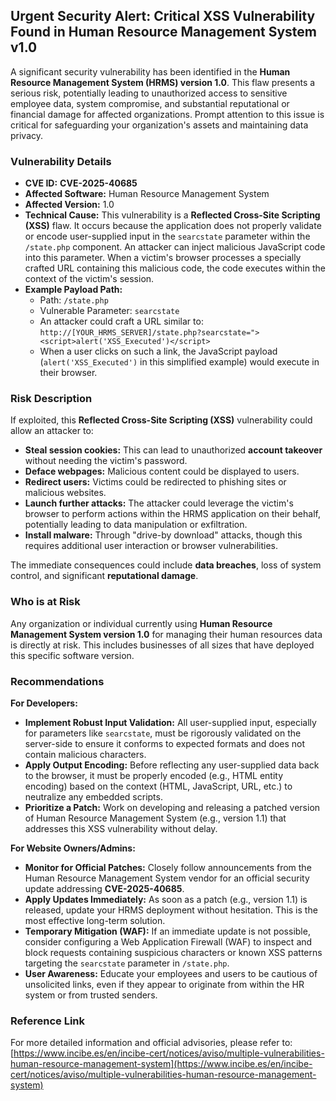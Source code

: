 ## Urgent Security Alert: Critical XSS Vulnerability Found in Human Resource Management System v1.0

A significant security vulnerability has been identified in the **Human Resource Management System (HRMS) version 1.0**. This flaw presents a serious risk, potentially leading to unauthorized access to sensitive employee data, system compromise, and substantial reputational or financial damage for affected organizations. Prompt attention to this issue is critical for safeguarding your organization's assets and maintaining data privacy.

### Vulnerability Details

*   **CVE ID:** **CVE-2025-40685**
*   **Affected Software:** Human Resource Management System
*   **Affected Version:** 1.0
*   **Technical Cause:** This vulnerability is a **Reflected Cross-Site Scripting (XSS)** flaw. It occurs because the application does not properly validate or encode user-supplied input in the `searcstate` parameter within the `/state.php` component. An attacker can inject malicious JavaScript code into this parameter. When a victim's browser processes a specially crafted URL containing this malicious code, the code executes within the context of the victim's session.
*   **Example Payload Path:**
    *   Path: `/state.php`
    *   Vulnerable Parameter: `searcstate`
    *   An attacker could craft a URL similar to:
        `http://[YOUR_HRMS_SERVER]/state.php?searcstate="><script>alert('XSS_Executed')</script>`
    *   When a user clicks on such a link, the JavaScript payload (`alert('XSS_Executed')` in this simplified example) would execute in their browser.

### Risk Description

If exploited, this **Reflected Cross-Site Scripting (XSS)** vulnerability could allow an attacker to:
*   **Steal session cookies:** This can lead to unauthorized **account takeover** without needing the victim's password.
*   **Deface webpages:** Malicious content could be displayed to users.
*   **Redirect users:** Victims could be redirected to phishing sites or malicious websites.
*   **Launch further attacks:** The attacker could leverage the victim's browser to perform actions within the HRMS application on their behalf, potentially leading to data manipulation or exfiltration.
*   **Install malware:** Through "drive-by download" attacks, though this requires additional user interaction or browser vulnerabilities.

The immediate consequences could include **data breaches**, loss of system control, and significant **reputational damage**.

### Who is at Risk

Any organization or individual currently using **Human Resource Management System version 1.0** for managing their human resources data is directly at risk. This includes businesses of all sizes that have deployed this specific software version.

### Recommendations

**For Developers:**
*   **Implement Robust Input Validation:** All user-supplied input, especially for parameters like `searcstate`, must be rigorously validated on the server-side to ensure it conforms to expected formats and does not contain malicious characters.
*   **Apply Output Encoding:** Before reflecting any user-supplied data back to the browser, it must be properly encoded (e.g., HTML entity encoding) based on the context (HTML, JavaScript, URL, etc.) to neutralize any embedded scripts.
*   **Prioritize a Patch:** Work on developing and releasing a patched version of Human Resource Management System (e.g., version 1.1) that addresses this XSS vulnerability without delay.

**For Website Owners/Admins:**
*   **Monitor for Official Patches:** Closely follow announcements from the Human Resource Management System vendor for an official security update addressing **CVE-2025-40685**.
*   **Apply Updates Immediately:** As soon as a patch (e.g., version 1.1) is released, update your HRMS deployment without hesitation. This is the most effective long-term solution.
*   **Temporary Mitigation (WAF):** If an immediate update is not possible, consider configuring a Web Application Firewall (WAF) to inspect and block requests containing suspicious characters or known XSS patterns targeting the `searcstate` parameter in `/state.php`.
*   **User Awareness:** Educate your employees and users to be cautious of unsolicited links, even if they appear to originate from within the HR system or from trusted senders.

### Reference Link

For more detailed information and official advisories, please refer to:
[https://www.incibe.es/en/incibe-cert/notices/aviso/multiple-vulnerabilities-human-resource-management-system](https://www.incibe.es/en/incibe-cert/notices/aviso/multiple-vulnerabilities-human-resource-management-system)